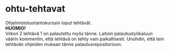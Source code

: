 # ohtu-tehtavat
Ohjelmistotuotantokurssin loput tehtävät.  
**HUOMIO!**  
Viikon 2 tehtävä 1 on palautettu myös tänne. Laitoin palautustyökaluun väärin kommentin, että tehtävä on tehty vain paikallisesti. Unohdin, että tein tehtävän ohjeiden mukaan tänne palautusrepositorioon.
